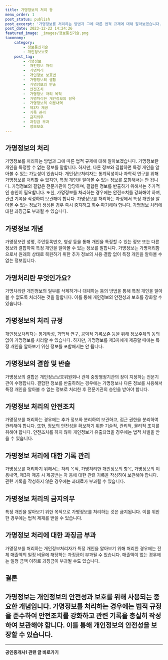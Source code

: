 ```yaml
---
title: 가명정보의 처리 등 
menu_order: 1
post_status: publish
post_excerpt: '가명정보를 처리하는 방법과 그에 따른 법적 규제에 대해 알아보겠습니다. 가명정보란 개인을 특정할 수 없는 정보를 말합니다. 하지만, 다른 정보와 결합하면 특정 개인을 알아볼 수 있는 가능성이 있습니다. 개인정보처리자는 통계작성이나 과학적 연구를 위해 가명정보를 처리할 수 있지만, 특정 개인을 알아볼 수 있는 정보를 포함해서는 안 됩니다. 가명정보의 결합은 전문기관이 담당하며, 결합된 정보를 반출하기 위해서는 추가적인 승인이 필요합니다. 또한, 가명정보를 처리하는 경우에는 안전조치를 강화해야 하며, 관련 기록을 작성하여 보관해야 합니다. 가명정보를 처리하는 과정에서 특정 개인을 알아볼 수 있는 정보가 생성된 경우 즉시 중지하고 회수 파기해야 합니다. 가명정보 처리에 대한 과징금도 부과될 수 있습니다.'
post_date: 2023-12-22 14:24:26
featured_image: _images/정보통신기술.png
taxonomy:
    category:
        - 정보통신기술
        - 개인정보보호
    post_tag:
        - 가명정보
        -  개인정보 처리
        -  가명처리
        -  개인정보 보호법
        -  가명정보의 결합
        -  가명정보의 반출
        -  안전조치
        -  가명정보 처리 목적
        -  가명처리한 개인정보의 항목
        -  가명정보의 이용내역
        -  제3자 제공
        -  기록 관리
        -  금지의무
        -  과징금 부과
        -  정보보호
---
```


## 가명정보의 처리

가명정보를 처리하는 방법과 그에 따른 법적 규제에 대해 알아보겠습니다. 가명정보란 개인을 특정할 수 없는 정보를 말합니다. 하지만, 다른 정보와 결합하면 특정 개인을 알아볼 수 있는 가능성이 있습니다. 개인정보처리자는 통계작성이나 과학적 연구를 위해 가명정보를 처리할 수 있지만, 특정 개인을 알아볼 수 있는 정보를 포함해서는 안 됩니다. 가명정보의 결합은 전문기관이 담당하며, 결합된 정보를 반출하기 위해서는 추가적인 승인이 필요합니다. 또한, 가명정보를 처리하는 경우에는 안전조치를 강화해야 하며, 관련 기록을 작성하여 보관해야 합니다. 가명정보를 처리하는 과정에서 특정 개인을 알아볼 수 있는 정보가 생성된 경우 즉시 중지하고 회수·파기해야 합니다. 가명정보 처리에 대한 과징금도 부과될 수 있습니다.

## 가명정보 개념

가명정보란 성명, 주민등록번호, 영상 등을 통해 개인을 특정할 수 있는 정보 또는 다른 정보와 결합하여 특정 개인을 알아볼 수 있는 정보를 말합니다. 가명정보는 가명처리함으로서 원래의 상태로 복원하기 위한 추가 정보의 사용·결합 없이 특정 개인을 알아볼 수 없는 정보입니다.

## 가명처리란 무엇인가요?

가명처리란 개인정보의 일부를 삭제하거나 대체하는 등의 방법을 통해 특정 개인을 알아볼 수 없도록 처리하는 것을 말합니다. 이를 통해 개인정보의 안전성과 보호를 강화할 수 있습니다.

## 가명정보의 처리 규정

개인정보처리자는 통계작성, 과학적 연구, 공익적 기록보존 등을 위해 정보주체의 동의 없이 가명정보를 처리할 수 있습니다. 하지만, 가명정보를 제3자에게 제공할 때에는 특정 개인을 알아보기 위한 정보를 포함해서는 안 됩니다.

## 가명정보의 결합 및 반출

가명정보의 결합은 개인정보보호위원회나 관계 중앙행정기관의 장이 지정하는 전문기관이 수행합니다. 결합한 정보를 반출하려는 경우에는 가명정보나 다른 정보를 사용해서 특정 개인을 알아볼 수 없는 정보로 처리한 후 전문기관의 승인을 받아야 합니다.

## 가명정보 처리의 안전조치

가명정보를 처리하는 경우에는 추가 정보와 분리하여 보관하고, 접근 권한을 분리하여 관리해야 합니다. 또한, 정보의 안전성을 확보하기 위한 기술적, 관리적, 물리적 조치를 취해야 합니다. 안전조치를 하지 않아 개인정보가 유출되었을 경우에는 법적 처벌을 받을 수 있습니다.

## 가명정보 처리에 대한 기록 관리

가명정보를 처리하기 위해서는 처리 목적, 가명처리한 개인정보의 항목, 가명정보의 이용내역, 제3자 제공 시 제공받는 자 등에 대한 관련 기록을 작성하여 보관해야 합니다. 관련 기록을 작성하지 않은 경우에는 과태료가 부과될 수 있습니다.

## 가명정보 처리의 금지의무

특정 개인을 알아보기 위한 목적으로 가명정보를 처리하는 것은 금지됩니다. 이를 위반한 경우에는 법적 제재를 받을 수 있습니다.

## 가명정보 처리에 대한 과징금 부과

가명정보를 처리하는 개인정보처리자가 특정 개인을 알아보기 위해 처리한 경우에는 전체 매출액의 일정 비율에 해당하는 과징금이 부과될 수 있습니다. 매출액이 없는 경우에는 일정 금액 이하로 과징금이 부과될 수도 있습니다.

## 결론

가명정보는 개인정보의 안전성과 보호를 위해 사용되는 중요한 개념입니다. 가명정보를 처리하는 경우에는 법적 규정을 준수하여 안전조치를 강화하고 관련 기록을 충실히 작성하여 보관해야 합니다. 이를 통해 개인정보의 안전성을 보장할 수 있습니다.
---
<!-- wp:separator -->
<hr class="wp-block-separator has-alpha-channel-opacity"/>
<!-- /wp:separator -->

<!-- wp:group {"backgroundColor":"base","layout":{"type":"constrained"}} -->
<div class="wp-block-group has-base-background-color has-background"><!-- wp:paragraph {"align":"center","fontSize":"medium"} -->
<p class="has-text-align-center has-large-font-size"><strong>공인중개사1 관련 글 바로가기</strong></p>
<!-- /wp:paragraph -->


<!-- wp:latest-posts
{"categories":[{"id":22617,"count":19,"description":"","link":"https://uknowlaw.com/category/%ea%b3%b5%ec%9d%b8%ec%a4%91%ea%b0%9c%ec%82%ac1/","name":"공인중개사1","slug":"공인중개사1","taxonomy":"category","parent":0,"meta":[],"_links":{"self":[{"href":"https://uknowlaw.com/wp-json/wp/v2/categories/22617"}],"collection":[{"href":"https://uknowlaw.com/wp-json/wp/v2/categories"}],"about":[{"href":"https://uknowlaw.com/wp-json/wp/v2/taxonomies/category"}],"wp:post_type":[{"href":"https://uknowlaw.com/wp-json/wp/v2/posts?categories=22617"}],"curies":[{"name":"wp","href":"https://api.w.org/{rel}","templated":true}]}}],"postsToShow":100,"excerptLength":28,"postLayout":"grid","columns":2,"featuredImageAlign":"left","featuredImageSizeSlug":"large","fontSize":"small"} /--></div>
<!-- /wp:group -->